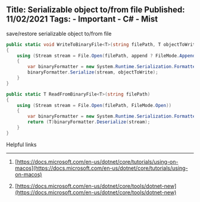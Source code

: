 Title: Serializable object to/from file
Published: 11/02/2021
Tags:
    - Important
    - C#
    - Mist
---

 save/restore serializable object to/from file

```csharp
public static void WriteToBinaryFile<T>(string filePath, T objectToWrite, bool append = false)
{
    using (Stream stream = File.Open(filePath, append ? FileMode.Append : FileMode.Create))
    {
        var binaryFormatter = new System.Runtime.Serialization.Formatters.Binary.BinaryFormatter();
        binaryFormatter.Serialize(stream, objectToWrite);
    }
}
```


```csharp
public static T ReadFromBinaryFile<T>(string filePath)
{
    using (Stream stream = File.Open(filePath, FileMode.Open))
    {
        var binaryFormatter = new System.Runtime.Serialization.Formatters.Binary.BinaryFormatter();
        return (T)binaryFormatter.Deserialize(stream);
    }
}
```

Helpful links
*****************

1. [https://docs.microsoft.com/en-us/dotnet/core/tutorials/using-on-macos](https://docs.microsoft.com/en-us/dotnet/core/tutorials/using-on-macos)

2. [https://docs.microsoft.com/en-us/dotnet/core/tools/dotnet-new](https://docs.microsoft.com/en-us/dotnet/core/tools/dotnet-new)